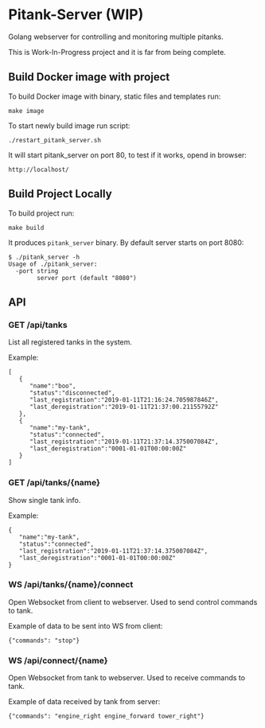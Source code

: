 # Pitank-Server (WIP)

Golang webserver for controlling and monitoring multiple pitanks.

This is Work-In-Progress project and it is far from being complete.

## Build Docker image with project

To build Docker image with binary, static files and templates run: 

```
make image
```

To start newly build image run script:

```
./restart_pitank_server.sh
```

It will start pitank_server on port 80, to test if it works, opend in browser:
```
http://localhost/
```

## Build Project Locally

To build project run:

```
make build
```

It produces `pitank_server` binary. By default server starts on port 8080:

```
$ ./pitank_server -h
Usage of ./pitank_server:
  -port string
        server port (default "8080")
```

## API

### GET /api/tanks

List all registered tanks in the system.

Example:
```
[
   {
      "name":"boo",
      "status":"disconnected",
      "last_registration":"2019-01-11T21:16:24.705987846Z",
      "last_deregistration":"2019-01-11T21:37:00.21155792Z"
   },
   {
      "name":"my-tank",
      "status":"connected",
      "last_registration":"2019-01-11T21:37:14.375007084Z",
      "last_deregistration":"0001-01-01T00:00:00Z"
   }
]
```

### GET /api/tanks/{name}

Show single tank info.

Example:

```
{
   "name":"my-tank",
   "status":"connected",
   "last_registration":"2019-01-11T21:37:14.375007084Z",
   "last_deregistration":"0001-01-01T00:00:00Z"
}
```

### WS /api/tanks/{name}/connect

Open Websocket from client to webserver. Used to send control commands to tank.

Example of data to be sent into WS from client:

```
{"commands": "stop"}
```

### WS /api/connect/{name}

Open Websocket from tank to webserver. Used to receive commands to tank.

Example of data received by tank from server:

```
{"commands": "engine_right engine_forward tower_right"}
```
